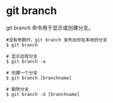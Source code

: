 # git branch

git branch 命令用于显示或创建分支。

```shell
#没有参数时，git branch 会列出你在本地的分支
$ git branch

# 显示远程分支
$ git branch -a

# 创建一个分支
$ git branch [branchname]

# 删除分支
$ git branch -d [branchname]
```
